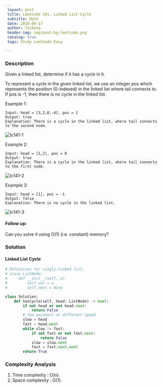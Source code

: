 ```yaml
--- 
 layout: post
 title: LeetCode 141. Linked List Cycle
 subtitle: Math
 date: 2019-09-17
 author: Yicheng
 header-img: img/post-bg-leetcode.png
 catalog: true
 tags: Study LeetCode Easy

---
```


### Description

Given a linked list, determine if it has a cycle in it.

To represent a cycle in the given linked list, we use an integer pos which represents the position (0-indexed) in the linked list where tail connects to. If pos is -1, then there is no cycle in the linked list.

 

Example 1:
```
Input: head = [3,2,0,-4], pos = 1
Output: true
Explanation: There is a cycle in the linked list, where tail connects to the second node.
```
![lc141-1](https://assets.leetcode.com/uploads/2018/12/07/circularlinkedlist.png)

Example 2:
```
Input: head = [1,2], pos = 0
Output: true
Explanation: There is a cycle in the linked list, where tail connects to the first node.
```
![lc141-2](https://assets.leetcode.com/uploads/2018/12/07/circularlinkedlist_test2.png)

Example 3:
```
Input: head = [1], pos = -1
Output: false
Explanation: There is no cycle in the linked list.
```
![lc141-3](https://assets.leetcode.com/uploads/2018/12/07/circularlinkedlist_test3.png)

#### Follow up:

Can you solve it using O(1) (i.e. constant) memory?

### Solution

#### Linked List Cycle

```python
# Definition for singly-linked list.
# class ListNode:
#     def __init__(self, x):
#         self.val = x
#         self.next = None

class Solution:
    def hasCycle(self, head: ListNode) -> bool:
        if not head or not head.next:
            return False
        # two pointers at different speed
        slow = head
        fast = head.next
        while slow != fast:
            if not fast or not fast.next:
                return False
            slow = slow.next
            fast = fast.next.next
        return True
```

### Complexity Analysis

1. Time complextiy : O(n).
2. Space complexity : O(1).
